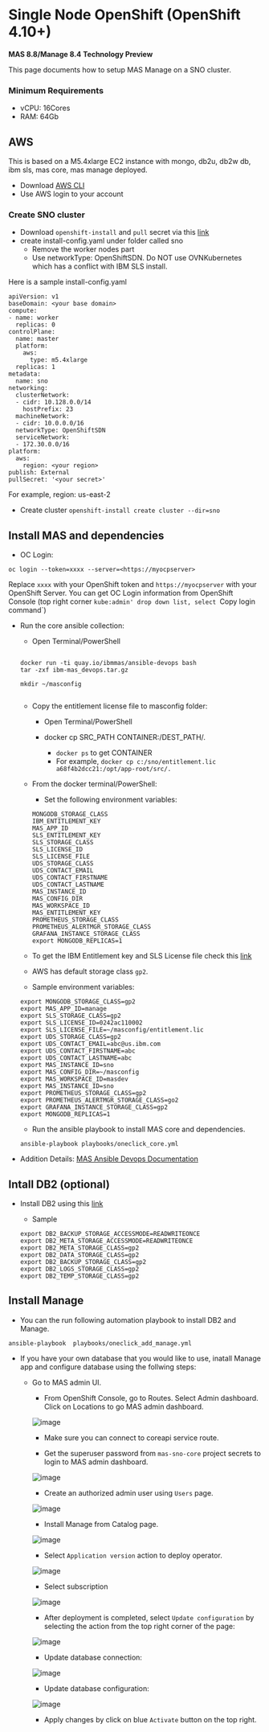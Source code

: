 # Single Node OpenShift (OpenShift 4.10+) 
**MAS 8.8/Manage 8.4**
**Technology Preview**

This page documents how to setup MAS Manage on a SNO cluster.

### Minimum Requirements
- vCPU: 16Cores
- RAM: 64Gb

## AWS
This is based on a M5.4xlarge EC2 instance with mongo, db2u, db2w db, ibm sls, mas core, mas manage deployed.  
- Download [AWS CLI](https://docs.aws.amazon.com/cli/latest/userguide/getting-started-install.html)
- Use AWS login to your account

### Create SNO cluster
- Download `openshift-install` and `pull` secret via this [link](https://console.redhat.com/openshift/install/aws/installer-provisioned)
- create install-config.yaml under folder called sno
	- Remove the worker nodes part
	- Use networkType: OpenShiftSDN. Do NOT use OVNKubernetes which has a conflict with IBM SLS install. 

Here is a sample install-config.yaml

```
apiVersion: v1
baseDomain: <your base domain>
compute:
- name: worker
  replicas: 0
controlPlane:
  name: master
  platform:
    aws:
      type: m5.4xlarge 
  replicas: 1
metadata:
  name: sno
networking:
  clusterNetwork:
  - cidr: 10.128.0.0/14
    hostPrefix: 23
  machineNetwork:
  - cidr: 10.0.0.0/16
  networkType: OpenShiftSDN 
  serviceNetwork:
  - 172.30.0.0/16
platform:
  aws:
    region: <your region>
publish: External
pullSecret: '<your secret>'
```
For example, region: us-east-2

- Create cluster
`openshift-install create cluster --dir=sno`


## Install MAS and dependencies

- OC Login: 
```
oc login --token=xxxx --server=<https://myocpserver>
```

Replace `xxxx` with your OpenShift token and `https://myocpserver` with your OpenShift Server.
You can get OC Login information from OpenShift Console (top right corner `kube:admin' drop down list, select `Copy login command`)

- Run the core ansible collection:
	- Open Terminal/PowerShell
	
	
	```
	
	docker run -ti quay.io/ibmmas/ansible-devops bash
	tar -zxf ibm-mas_devops.tar.gz

	mkdir ~/masconfig
	
	
	```


	- Copy the entitlement license file to masconfig folder:
	
		- Open Terminal/PowerShell
		
		- docker cp SRC_PATH CONTAINER:/DEST_PATH/.
			- `docker ps` to get CONTAINER
			- For example, `docker cp c:/sno/entitlement.lic a68f4b2dcc21:/opt/app-root/src/.`
			

	- From the docker terminal/PowerShell:
		- Set the following environment variables:
		
		
		```	
		MONGODB_STORAGE_CLASS
		IBM_ENTITLEMENT_KEY
		MAS_APP_ID
		SLS_ENTITLEMENT_KEY
		SLS_STORAGE_CLASS
		SLS_LICENSE_ID
		SLS_LICENSE_FILE
		UDS_STORAGE_CLASS
		UDS_CONTACT_EMAIL
		UDS_CONTACT_FIRSTNAME
		UDS_CONTACT_LASTNAME
		MAS_INSTANCE_ID
		MAS_CONFIG_DIR
		MAS_WORKSPACE_ID
		MAS_ENTITLEMENT_KEY
		PROMETHEUS_STORAGE_CLASS
		PROMETHEUS_ALERTMGR_STORAGE_CLASS
		GRAFANA_INSTANCE_STORAGE_CLASS
		export MONGODB_REPLICAS=1		
		```
	
	
	- To get the IBM Entitlement key and SLS License file check this [link](https://ibm-mas.github.io/ansible-devops/playbooks/oneclick-core/#preparation)
	
	- AWS has default storage class `gp2`.
	
	
	- Sample environment variables:
	
	```
	export MONGODB_STORAGE_CLASS=gp2
	export MAS_APP_ID=manage
	export SLS_STORAGE_CLASS=gp2
	export SLS_LICENSE_ID=0242ac110002 
	export SLS_LICENSE_FILE=~/masconfig/entitlement.lic
	export UDS_STORAGE_CLASS=gp2
	export UDS_CONTACT_EMAIL=abc@us.ibm.com
	export UDS_CONTACT_FIRSTNAME=abc
	export UDS_CONTACT_LASTNAME=abc
	export MAS_INSTANCE_ID=sno
	export MAS_CONFIG_DIR=~/masconfig
	export MAS_WORKSPACE_ID=masdev
	export MAS_INSTANCE_ID=sno
	export PROMETHEUS_STORAGE_CLASS=gp2
	export PROMETHEUS_ALERTMGR_STORAGE_CLASS=go2
	export GRAFANA_INSTANCE_STORAGE_CLASS=gp2
	export MONGODB_REPLICAS=1
	```	
	
	- Run the ansible playbook to install MAS core and dependencies.
	
	```
	ansible-playbook playbooks/oneclick_core.yml
	```
	
- Addition Details: [MAS Ansible Devops Documentation](https://ibm-mas.github.io/ansible-devops/)   

## Intall DB2 (optional)

- Install DB2 using this [link](https://ibm-mas.github.io/ansible-devops/roles/db2/)
	- Sample
	
	```
	export DB2_BACKUP_STORAGE_ACCESSMODE=READWRITEONCE
	export DB2_META_STORAGE_ACCESSMODE=READWRITEONCE
	export DB2_META_STORAGE_CLASS=gp2
	export DB2_DATA_STORAGE_CLASS=gp2
	export DB2_BACKUP_STORAGE_CLASS=gp2
	export DB2_LOGS_STORAGE_CLASS=gp2
	export DB2_TEMP_STORAGE_CLASS=gp2
	```

## Install Manage

- You can the run following automation playbook to install DB2 and Manage.

```
ansible-playbook  playbooks/oneclick_add_manage.yml
```
	
- If you have your own database that you would like to use, inatall Manage app and configure database using the follwing steps:
	 
	- Go to MAS admin UI.
		- From OpenShift Console, go to Routes. Select Admin dashboard. Click on Locations to go MAS admin dashboard.
		
		![image](images/route.png)
		
		- Make sure you can connect to coreapi service route.
		
		- Get the superuser password from `mas-sno-core` project secrets to login to MAS admin dashboard.
		
		![image](images/superuser.png)
		
		- Create an authorized admin user using `Users` page.
		
		![image](images/createuser.png)
		 
		- Install Manage from Catalog page.
		
		![image](images/installmanage.png)
		 
		- Select `Application version` action to deploy operator.
		
		![image](images/applicationversion.png)
		
		- Select subscription 
		
		![image](images/subscription.png)
		
		- After deployment is completed, select `Update configuration` by selecting the action from the top right corner of the page:
		
		![image](images/configurationnew.png)
		 
		- Update database connection:
		
		![image](images/dbconnection.png)
		 
		- Update database configuration:
		
		![image](images/dbconfig.png)
		
		- Apply changes by click on blue `Activate` button on the top right.
		
	
	
